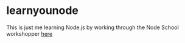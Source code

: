 # learnyounode

This is just me learning Node.js by working through the Node School workshopper [here](https://nodeschool.io/#workshopper-list)
